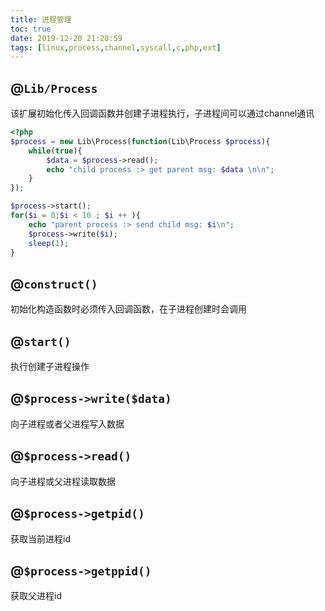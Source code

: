 ```yaml
---
title: 进程管理
toc: true
date: 2019-12-20 21:28:59
tags: [linux,process,channel,syscall,c,php,ext]
---
```


## @`Lib/Process`
该扩展初始化传入回调函数并创建子进程执行，子进程间可以通过channel通讯
```php
<?php
$process = new Lib\Process(function(Lib\Process $process){
    while(true){
        $data = $process->read();
        echo "child process :> get parent msg: $data \n\n";
    }
});

$process->start();
for($i = 0;$i < 10 ; $i ++ ){
    echo "parent process :> send child msg: $i\n";
    $process->write($i);
    sleep(1);
}
```
## @`construct()`
初始化构造函数时必须传入回调函数，在子进程创建时会调用
## @`start()`
执行创建子进程操作
## @`$process->write($data)`
向子进程或者父进程写入数据
## @`$process->read()`
向子进程或父进程读取数据

## @`$process->getpid()`
获取当前进程id
## @`$process->getppid()`
获取父进程id